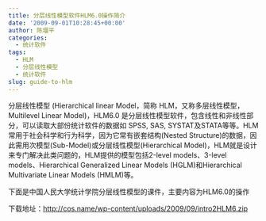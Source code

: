 ```yaml
---
title: 分层线性模型软件HLM6.0操作简介
date: '2009-09-01T10:28:45+00:00'
author: 陈堰平
categories:
  - 统计软件
tags:
  - HLM
  - 分层线性模型
  - 统计软件
slug: guide-to-hlm
---
```


分层线性模型 (Hierarchical linear Model，简称 HLM，又称多层线性模型，Multilevel Linear Model)，HLM6.0 是分层线性模型软件，包含线性和非线性部分，可以读取大部份统计软件的数据如 SPSS, SAS, SYSTAT及STATA等等。HLM常用于社会科学和行为科学，因为它常有嵌套结构(Nested Structure)的数据，因此需用次模型(Sub-Model)或分层线性模型(Hierarchical Model)，HLM就是设计来专门解决此类问题的，HLM提供的模型包括2-level models、3-level models、Hierarchical Generalized Linear Models (HGLM)和Hierarchical Multivariate Linear Models (HMLM)等。

下面是中国人民大学统计学院分层线性模型的课件，主要内容为HLM6.0的操作

下载地址：http://cos.name/wp-content/uploads/2009/09/intro2HLM6.zip
